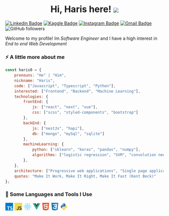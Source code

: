 <p><h1 align="center"> Hi, Haris here! <img align="center" src="https://media.giphy.com/media/hvRJCLFzcasrR4ia7z/giphy.gif" width="35px"></h1> 

[![Linkedin Badge](https://img.shields.io/badge/-haris0-blue?style=flat-square&logo=Linkedin&logoColor=white&link=https://www.linkedin.com/in/haris0/)](https://www.linkedin.com/in/haris0/)
[![Kaggle Badge](https://img.shields.io/badge/haris0-20BEFF?&style=flat-square&logo=kaggle&logoColor=white&link=https://www.kaggle.com/haris0)](https://www.kaggle.com/haris0)
[![Instagram Badge](https://img.shields.io/badge/-@haris_0-DD2A7B?style=flat-square&labelColor=DD2A7B&logo=instagram&logoColor=white&link=https://www.instagram.com/haris_0)](https://www.instagram.com/haris_0)
[![Gmail Badge](https://img.shields.io/badge/-hari.surriyad@gmail.com-c14438?style=flat-square&logo=Gmail&logoColor=white&link=mailto:hari.surriyad@gmail.com)](mailto:hari.surriyad@gmail.com)
![GitHub followers](https://img.shields.io/github/followers/haris0?label=Follow&style=social)

Welcome to my profile! Im <em>Software Engineer</em> and I have a high interest in <em>End to end Web Development</em>

### ⚡️ A little more about me

```javascript
const haris0 = {
    pronouns: "He" | "Him",
    nickname: "Haris",
    code: ["Javascript", "Typescript", "Python"],
    interested: ["Frontend", "Backend", "Machine Learning"],
    technologies: {
        frontEnd: {
            js: ["react", "next", "vue"],
            css: ["scss", "styled-components", "bootstrap"]
        },
        backEnd: {
            js: ["nestJs", "hapi"],
            db: ["mongo", "mySql", "sqlite"]
        },
        machineLearning: {
            python: ["sklearn", "keras", "pandas", "numpy"],
            algorithms: ["logistic regression", "SVM", "convolution neural network", "xgboost"]
        },
    },
    architecture: ["Progressive web applications", "Single page applications", "Server Side Rendering"],
    quotes: "Make It Work, Make It Right, Make It Fast (Kent Beck)"
};
```
### 🚀 Some Languages and Tools I Use

<p align="left">
<img src="https://raw.githubusercontent.com/devicons/devicon/master/icons/typescript/typescript-original.svg" alt="js" width="25" height="25" />
<img src="https://raw.githubusercontent.com/devicons/devicon/master/icons/javascript/javascript-original.svg" alt="js" width="25" height="25" />
<img src="https://raw.githubusercontent.com/devicons/devicon/master/icons/react/react-original.svg" alt="react" width="25" height="25" />
<img src="https://raw.githubusercontent.com/devicons/devicon/master/icons/vuejs/vuejs-original.svg" alt="vue" width="25" height="25" />
<img src="https://raw.githubusercontent.com/devicons/devicon/master/icons/html5/html5-original.svg" alt="html5" width="25" height="25" />
<img src="https://raw.githubusercontent.com/devicons/devicon/master/icons/css3/css3-original.svg" alt="css3" width="25" height="25" />
<img src="https://raw.githubusercontent.com/devicons/devicon/master/icons/python/python-original.svg" alt="python" width="25" height="25" />
</p>

<!--
**haris0/haris0** is a ✨ _special_ ✨ repository because its `README.md` (this file) appears on your GitHub profile.

Here are some ideas to get you started:

- 🔭 I’m currently working on ...
- 🌱 I’m currently learning ...
- 👯 I’m looking to collaborate on ...
- 🤔 I’m looking for help with ...
- 💬 Ask me about ...
- 📫 How to reach me: ...
- 😄 Pronouns: ...
- ⚡ Fun fact: ...
-->
